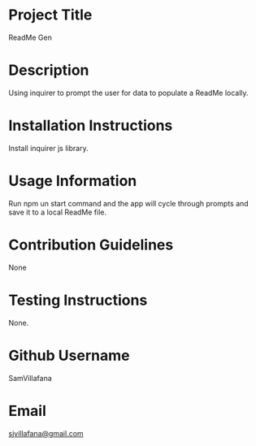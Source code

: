 # Project Title
  ReadMe Gen

 # Description
 Using inquirer to prompt the user for data to populate a ReadMe locally.

 # Installation Instructions
 Install inquirer js library.
        

 # Usage Information
  Run npm un start command and the app will cycle through prompts and save it to a local ReadMe file.

 # Contribution Guidelines 

  None  

 # Testing Instructions 
 None.
        

 # Github Username
 SamVillafana

 # Email
 sjvillafana@gmail.com


    